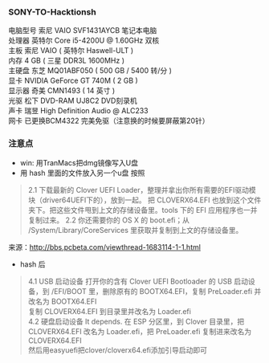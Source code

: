 ### SONY-TO-Hacktionsh

电脑型号        索尼 VAIO SVF1431AYCB 笔记本电脑  
处理器        英特尔 Core i5-4200U @ 1.60GHz 双核  
主板        索尼 VAIO ( 英特尔 Haswell-ULT )  
内存        4 GB ( 三星 DDR3L 1600MHz )  
主硬盘        东芝 MQ01ABF050 ( 500 GB / 5400 转/分 )  
显卡        NVIDIA GeForce GT 740M  ( 2 GB )  
显示器        奇美 CMN1493 ( 14 英寸 )  
光驱        松下 DVD-RAM UJ8C2 DVD刻录机  
声卡        瑞昱 High Definition Audio @ ALC233  
网卡        已更换BCM4322 完美免驱（注意换的时候要屏蔽第20针）   



### 注意点

* win: 用TranMacs把dmg镜像写入U盘
* 用 hash 里面的文件放入另一个u盘 按照

>2.1 下载最新的 Clover UEFI Loader，整理并拿出你所有需要的EFI驱动模块（driver64UEFI下的），放到一起。
把 CLOVERX64.EFI 也放到这个文件夹下。把这些文件甩到上文的存储设备里。tools 下的 EFI 应用程序也一并复制过来。
>2.2 你还需要你的 OS X 的 boot.efi；从 /System/Library/CoreServices 里获取并复制到上文的存储设备里。

来源：http://bbs.pcbeta.com/viewthread-1683114-1-1.html  

* hash 后

> 4.1 USB 启动设备
>打开你的含有 Clover UEFI Bootloader 的 USB 启动设备，到 /EFI/BOOT 里，删除原有的 BOOTX64.EFI，复制 PreLoader.efi 并改名为 BOOTX64.EFI  
>复制 CLOVERX64.EFI 到目录里并改名为 Loader.efi  
>4.2 硬盘启动设备
>It depends. 在 ESP 分区里，到 Clover 目录里，把 CLOVERX64.EFI 改名为 Loader.efi，把 PreLoader.efi 复制进来改名为 CLOVERX64.EFI  
>然后用easyuefi把clover/cloverx64.efi添加引导启动即可  



